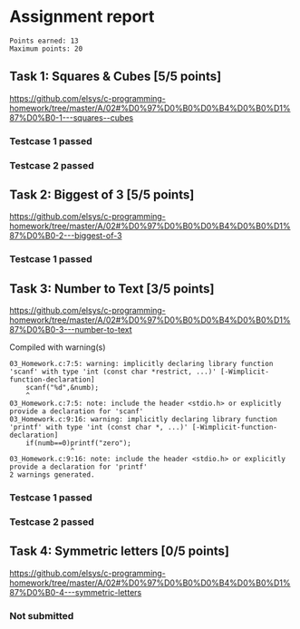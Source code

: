 # Assignment report
```
Points earned: 13
Maximum points: 20
```

## Task 1: Squares & Cubes [5/5 points]
https://github.com/elsys/c-programming-homework/tree/master/A/02#%D0%97%D0%B0%D0%B4%D0%B0%D1%87%D0%B0-1---squares--cubes

### Testcase 1 passed
### Testcase 2 passed

## Task 2: Biggest of 3 [5/5 points]
https://github.com/elsys/c-programming-homework/tree/master/A/02#%D0%97%D0%B0%D0%B4%D0%B0%D1%87%D0%B0-2---biggest-of-3

### Testcase 1 passed

## Task 3: Number to Text [3/5 points]
https://github.com/elsys/c-programming-homework/tree/master/A/02#%D0%97%D0%B0%D0%B4%D0%B0%D1%87%D0%B0-3---number-to-text

Compiled with warning(s)
```
03_Homework.c:7:5: warning: implicitly declaring library function 'scanf' with type 'int (const char *restrict, ...)' [-Wimplicit-function-declaration]
    scanf("%d",&numb);
    ^
03_Homework.c:7:5: note: include the header <stdio.h> or explicitly provide a declaration for 'scanf'
03_Homework.c:9:16: warning: implicitly declaring library function 'printf' with type 'int (const char *, ...)' [-Wimplicit-function-declaration]
    if(numb==0)printf("zero");
               ^
03_Homework.c:9:16: note: include the header <stdio.h> or explicitly provide a declaration for 'printf'
2 warnings generated.

```
### Testcase 1 passed
### Testcase 2 passed

## Task 4: Symmetric letters [0/5 points]
https://github.com/elsys/c-programming-homework/tree/master/A/02#%D0%97%D0%B0%D0%B4%D0%B0%D1%87%D0%B0-4---symmetric-letters

### Not submitted
